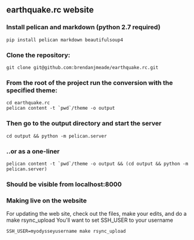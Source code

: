 ## earthquake.rc website


### Install pelican and markdown (python 2.7 required)

    pip install pelican markdown beautifulsoup4

### Clone the repository:

    git clone git@github.com:brendanjmeade/earthquake.rc.git

### From the root of the project run the conversion with the specified theme:

    cd earthquake.rc 
    pelican content -t `pwd`/theme -o output

### Then go to the output directory and start the server

    cd output && python -m pelican.server

### ..or as a one-liner

    pelican content -t `pwd`/theme -o output && (cd output && python -m pelican.server)

### Should be visible from localhost:8000


### Making live on the website

For updating the web site, check out the files, make your edits, and do a make rsync_upload
You'll want to set SSH_USER to your username

    SSH_USER=myodysseyusername make rsync_upload
